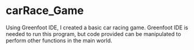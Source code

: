 # carRace_Game
Using Greenfoot IDE, I created a basic car racing game. Greenfoot IDE is needed to run this program, but code provided can be manipulated to perform other functions in the main world.  
